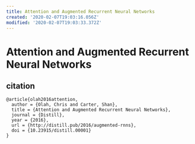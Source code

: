 ```yaml
---
title: Attention and Augmented Recurrent Neural Networks
created: '2020-02-07T19:03:16.056Z'
modified: '2020-02-07T19:03:33.372Z'
---
```


# Attention and Augmented Recurrent Neural Networks

## citation 

```
@article{olah2016attention,
  author = {Olah, Chris and Carter, Shan},
  title = {Attention and Augmented Recurrent Neural Networks},
  journal = {Distill},
  year = {2016},
  url = {http://distill.pub/2016/augmented-rnns},
  doi = {10.23915/distill.00001}
}
```
